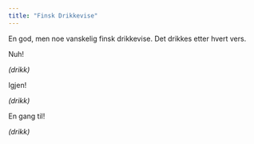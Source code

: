 ```yaml
---
title: "Finsk Drikkevise"
---
```


En god, men noe vanskelig finsk drikkevise. Det drikkes etter hvert vers.

Nuh!

_(drikk)_

Igjen!

_(drikk)_

En gang til!

_(drikk)_